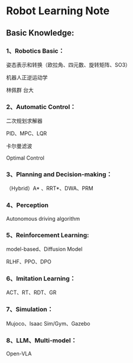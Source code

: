 # Robot Learning Note


## Basic Knowledge:


### 1、Robotics Basic：

姿态表示和转换（欧拉角、四元数、旋转矩阵、SO3）

机器人正逆运动学

林佩群 台大


### 2、Automatic Control：

二次规划求解器

PID、MPC、LQR

卡尔曼滤波

Optimal Control


### 3、Planning and Decision-making：

（Hybrid）A* 、RRT*、DWA、PRM


### 4、Perception

Autonomous driving algorithm


### 5、Reinforcement Learning:

model-based、Diffusion Model

RLHF、PPO、DPO


### 6、Imitation Learning：

ACT、RT、RDT、GR


### 7、Simulation：

Mujoco、Isaac Sim/Gym、Gazebo


### 8、LLM、Multi-model：

Open-VLA